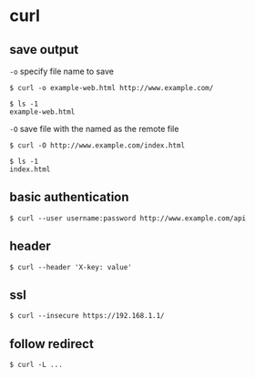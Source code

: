# curl

## save output

`-o` specify file name to save

```console
$ curl -o example-web.html http://www.example.com/

$ ls -1
example-web.html
```

`-O` save file with the named as the remote file

```console
$ curl -O http://www.example.com/index.html

$ ls -1
index.html
```

## basic authentication

```console
$ curl --user username:password http://www.example.com/api
```

## header

```console
$ curl --header 'X-key: value'
```

## ssl

```console
$ curl --insecure https://192.168.1.1/
```

## follow redirect

```console
$ curl -L ...
```

